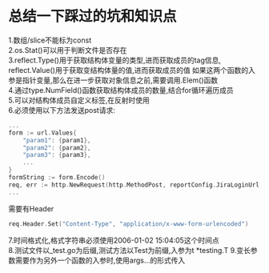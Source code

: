 # 总结一下踩过的坑和知识点

1.数组/slice不能标为const  
2.os.Stat()可以用于判断文件是否存在  
3.reflect.Type()用于获取结构体变量的类型,进而获取成员的tag信息,
reflect.Value()用于获取变结构体量的值,进而获取成员的值
如果这两个函数的入参是指针变量,那么在进一步获取对象信息之前,需要调用.Elem()函数  
4.通过type.NumField()函数获取结构体成员的数量,结合for循环遍历成员  
5.可以对结构体成员自定义标签,在反射时使用  
6.必须使用以下方法发送post请求:
```go
...
form := url.Values{
    "param1": {param1},
    "param2": {param2},
    "param3": {param3},
    ...
}
formString := form.Encode()
req, err := http.NewRequest(http.MethodPost, reportConfig.JiraLoginUrl, strings.NewReader(formString))
...
```
需要有Header
```go
req.Header.Set("Content-Type", "application/x-www-form-urlencoded")
```
7.时间格式化,格式字符串必须使用2006-01-02 15:04:05这个时间点  
8.测试文件以_test.go为后缀,测试方法以Test为前缀,入参为t *testing.T
9.变长参数需要作为另外一个函数的入参时,使用args...的形式传入